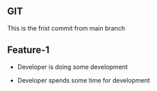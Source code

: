 ## GIT 
This is the frist commit from main branch

## Feature-1
* Developer is doing some development

* Developer spends some time for development